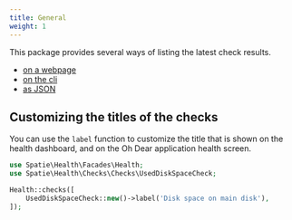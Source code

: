 ```yaml
---
title: General
weight: 1
---
```


This package provides several ways of listing the latest check results.

- [on a webpage](/docs/laravel-health/v1/viewing-results/on-a-webpage)
- [on the cli](/docs/laravel-health/v1/viewing-results/on-the-cli)
- [as JSON](/docs/laravel-health/v1/viewing-results/as-json)


## Customizing the titles of the checks

You can use the `label` function to customize the title that is shown on the health dashboard, and on the Oh Dear application health screen.

```php
use Spatie\Health\Facades\Health;
use Spatie\Health\Checks\Checks\UsedDiskSpaceCheck;

Health::checks([
    UsedDiskSpaceCheck::new()->label('Disk space on main disk'),
]);
```
